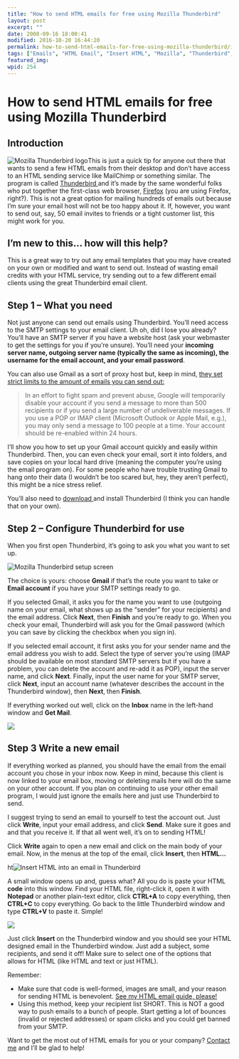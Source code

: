 ```yaml
---
title: "How to send HTML emails for free using Mozilla Thunderbird"
layout: post
excerpt: ""
date: 2008-09-16 18:00:41
modified: 2016-10-20 16:44:20
permalink: how-to-send-html-emails-for-free-using-mozilla-thunderbird/index.html
tags: ["Emails", "HTML Email", "Insert HTML", "Mozilla", "Thunderbird", "Development"]
featured_img: 
wpid: 254
---
```


# How to send HTML emails for free using Mozilla Thunderbird

Introduction
------------

![](/_images/2008/09/thunderbird_logo.jpg "Mozilla Thunderbird logo")This is just a quick tip for anyone out there that wants to send a few HTML emails from their desktop and don’t have access to an HTML sending service like MailChimp or something similar. The program is called [Thunderbird ](http://www.mozilla.com/en-US/thunderbird/)and it’s made by the same wonderful folks who put together the first-class web browser, [Firefox](http://www.mozilla.com/en-US/firefox/) (you are using Firefox, right?). This is not a great option for mailing hundreds of emails out because I’m sure your email host will not be too happy about it. If, however, you want to send out, say, 50 email invites to friends or a tight customer list, this might work for you.

I’m new to this… how will this help?
------------------------------------

This is a great way to try out any email templates that you may have created on your own or modified and want to send out. Instead of wasting email credits with your HTML service, try sending out to a few different email clients using the great Thunderbird email client.

Step 1 – What you need
----------------------

Not just anyone can send out emails using Thunderbird. You’ll need access to the SMTP settings to your email client. Uh oh, did I lose you already? You’ll have an SMTP server if you have a website host (ask your webmaster to get the settings for you if you’re unsure). You’ll need your **incoming server name, outgoing server name (typically the same as incoming), the username for the email account, and your email password**.

You can also use Gmail as a sort of proxy host but, keep in mind, [they set strict limits to the amount of emails you can send out:](http://mail.google.com/support/bin/answer.py?hl=en&answer=22839)

> In an effort to fight spam and prevent abuse, Google will temporarily disable your account if you send a message to more than 500 recipients or if you send a large number of undeliverable messages. If you use a POP or IMAP client (Microsoft Outlook or Apple Mail, e.g.), you may only send a message to 100 people at a time. Your account should be re-enabled within 24 hours.

I’ll show you how to set up your Gmail account quickly and easily within Thunderbird. Then, you can even check your email, sort it into folders, and save copies on your local hard drive (meaning the computer you’re using the email program on). For some people who have trouble trusting Gmail to hang onto their data (I wouldn’t be too scared but, hey, they aren’t perfect), this might be a nice stress relief.

You’ll also need to [download ](http://www.mozilla.com/en-US/thunderbird/)and install Thunderbird (I think you can handle that on your own).

Step 2 – Configure Thunderbird for use
--------------------------------------

When you first open Thunderbird, it’s going to ask you what you want to set up.

![](/_images/2008/09/tbird_setup.jpg "Mozilla Thunderbird setup screen")

The choice is yours: choose **Gmail** if that’s the route you want to take or **Email account** if you have your SMTP settings ready to go.

If you selected Gmail, it asks you for the name you want to use (outgoing name on your email, what shows up as the “sender” for your recipients) and the email address. Click **Next**, then **Finish** and you’re ready to go. When you check your email, Thunderbird will ask you for the Gmail password (which you can save by clicking the checkbox when you sign in).

If you selected email account, it first asks you for your sender name and the email address you wish to add. Select the type of server you’re using (IMAP should be available on most standard SMTP servers but if you have a problem, you can delete the account and re-add it as POP), input the server name, and click **Next**. Finally, input the user name for your SMTP server, click **Next**, input an account name (whatever describes the account in the Thunderbird window), then **Next**, then **Finish**.

If everything worked out well, click on the **Inbox** name in the left-hand window and **Get Mail**.

![](/_images/2008/09/check_mail.jpg)

Step 3 Write a new email
------------------------

If everything worked as planned, you should have the email from the email account you chose in your inbox now. Keep in mind, because this client is now linked to your email box, moving or deleting mails here will do the same on your other account. If you plan on continuing to use your other email program, I would just ignore the emails here and just use Thunderbird to send.

I suggest trying to send an email to yourself to test the account out. Just click **Write**, input your email address, and click **Send**. Make sure it goes and and that you receive it. If that all went well, it’s on to sending HTML!

Click **Write** again to open a new email and click on the main body of your email. Now, in the menus at the top of the email, click **Insert**, then **HTML…**

ht![](/_images/2008/09/insert_html.jpg "Insert HTML into an email in Thunderbird")

A small window opens up and, guess what? All you do is paste your HTML **code** into this window. Find your HTML file, right-click it, open it with **Notepad** or another plain-text editor, click **CTRL+A** to copy everything, then **CTRL+C** to copy everything. Go back to the little Thunderbird window and type **CTRL+V** to paste it. Simple!

![](/_images/2008/09/copypaste_html.jpg)

Just click **Insert** on the Thunderbird window and you should see your HTML designed email in the Thunderbird window. Just add a subject, some recipients, and send it off! Make sure to select one of the options that allows for HTML (like HTML and text or just HTML).

Remember:

- Make sure that code is well-formed, images are small, and your reason for sending HTML is benevolent. [See my HTML email guide, please!](/html-emails-the-last-word-until-everything-changes-again/)
- Using this method, keep your recipient list SHORT. This is NOT a good way to push emails to a bunch of people. Start getting a lot of bounces (invalid or rejected addresses) or spam clicks and you could get banned from your SMTP.

Want to get the most out of HTML emails for you or your company? [Contact me](mailto:josh@joshcanhelp.com) and I’ll be glad to help!